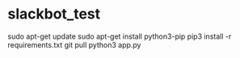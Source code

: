 # slackbot_test

sudo apt-get update
sudo apt-get install python3-pip
pip3 install -r requirements.txt
git pull
python3 app.py
